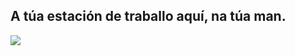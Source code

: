 

<div id="corps">

<h2>A túa estación de traballo aquí, na túa man.</h2>

<img src="Images/earth.png" />

</div>


